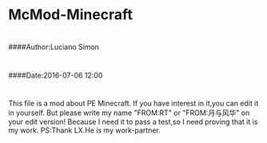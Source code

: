 McMod-Minecraft
===============

#
####Author:Luciano Simon
#
####Date:2016-07-06 12:00
#
This file is a mod about PE Minecraft.
If you have interest in it,you can edit it in yourself.
But please write my name "FROM:RT" or "FROM:月与风华" on your edit version!
Because I need it to pass a test,so I need proving that it is my work.
PS:Thank LX.He is my work-partner.
